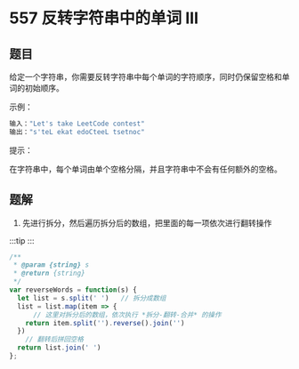# 557 反转字符串中的单词 III

## 题目
给定一个字符串，你需要反转字符串中每个单词的字符顺序，同时仍保留空格和单词的初始顺序。

 

示例：

```js
输入："Let's take LeetCode contest"
输出："s'teL ekat edoCteeL tsetnoc"
```

提示：

在字符串中，每个单词由单个空格分隔，并且字符串中不会有任何额外的空格。

## 题解

1. 先进行拆分，然后遍历拆分后的数组，把里面的每一项依次进行翻转操作

:::tip
<runtime :list="[88, 82.86, 43.2, 86.94]" />
:::

```js
/**
 * @param {string} s
 * @return {string}
 */
var reverseWords = function(s) {
  let list = s.split(' ')   // 拆分成数组
  list = list.map(item => {
      // 这里对拆分后的数组，依次执行 *拆分-翻转-合并* 的操作
    return item.split('').reverse().join('')
  })
    // 翻转后拼回空格
  return list.join(' ')
};
```

<situation>
    <template v-slot:time>
        `O(n)`，进行了一次遍历操作
    </template>
    <template v-slot:space>
        `O(n)`，使用了额外空间用来保存拆分后的数组
    </template>
    <template v-slot:good>
        传入的字符串较短，则进行较少遍历
    </template>
    <template v-slot:bad>
        传入的字符串较长，则需要进行多次遍历
    </template>
</situation>